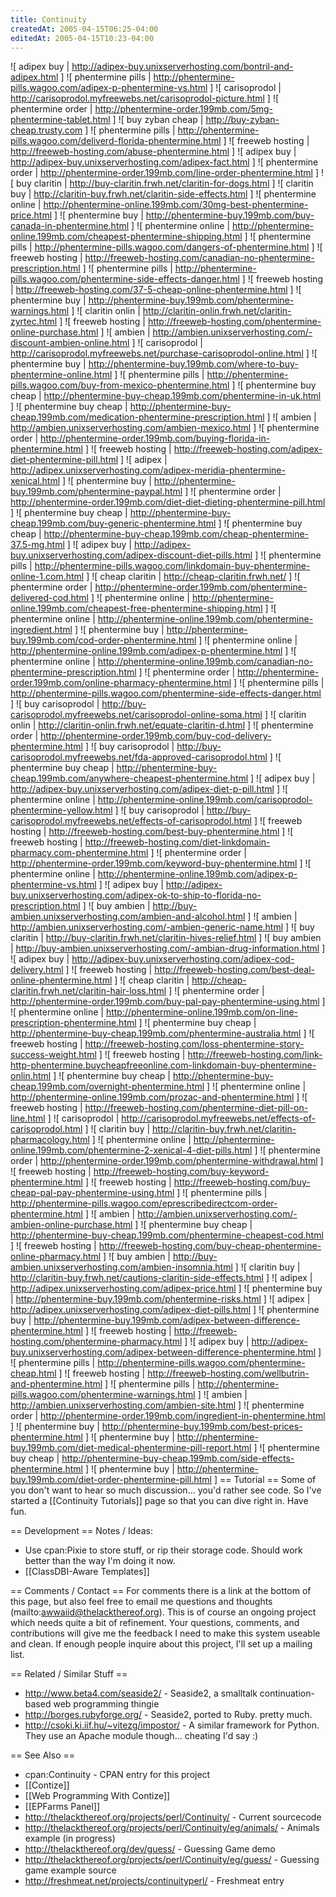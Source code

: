 ```yaml
---
title: Continuity
createdAt: 2005-04-15T06:25-04:00
editedAt: 2005-04-15T10:23-04:00
---
```


![ adipex buy | http://adipex-buy.unixserverhosting.com/bontril-and-adipex.html ]
![ phentermine pills | http://phentermine-pills.wagoo.com/adipex-p-phentermine-vs.html ]
![ carisoprodol | http://carisoprodol.myfreewebs.net/carisoprodol-picture.html ]
![ phentermine order | http://phentermine-order.199mb.com/5mg-phentermine-tablet.html ]
![ buy zyban cheap | http://buy-zyban-cheap.trusty.com ]
![ phentermine pills | http://phentermine-pills.wagoo.com/deliverd-florida-phentermine.html ]
![ freeweb hosting | http://freeweb-hosting.com/abuse-phentermine.html ]
![ adipex buy | http://adipex-buy.unixserverhosting.com/adipex-fact.html ]
![ phentermine order | http://phentermine-order.199mb.com/line-order-phentermine.html ]
![ buy claritin | http://buy-claritin.frwh.net/claritin-for-dogs.html ]
![ claritin buy | http://claritin-buy.frwh.net/claritin-side-effects.html ]
![ phentermine online | http://phentermine-online.199mb.com/30mg-best-phentermine-price.html ]
![ phentermine buy | http://phentermine-buy.199mb.com/buy-canada-in-phentermine.html ]
![ phentermine online | http://phentermine-online.199mb.com/cheapest-phentermine-shipping.html ]
![ phentermine pills | http://phentermine-pills.wagoo.com/dangers-of-phentermine.html ]
![ freeweb hosting | http://freeweb-hosting.com/canadian-no-phentermine-prescription.html ]
![ phentermine pills | http://phentermine-pills.wagoo.com/phentermine-side-effects-danger.html ]
![ freeweb hosting | http://freeweb-hosting.com/37-5-cheap-online-phentermine.html ]
![ phentermine buy | http://phentermine-buy.199mb.com/phentermine-warnings.html ]
![ claritin onlin | http://claritin-onlin.frwh.net/claritin-zyrtec.html ]
![ freeweb hosting | http://freeweb-hosting.com/phentermine-online-purchase.html ]
![ ambien | http://ambien.unixserverhosting.com/-discount-ambien-online.html ]
![ carisoprodol | http://carisoprodol.myfreewebs.net/purchase-carisoprodol-online.html ]
![ phentermine buy | http://phentermine-buy.199mb.com/where-to-buy-phentermine-online.html ]
![ phentermine pills | http://phentermine-pills.wagoo.com/buy-from-mexico-phentermine.html ]
![ phentermine buy cheap | http://phentermine-buy-cheap.199mb.com/phentermine-in-uk.html ]
![ phentermine buy cheap | http://phentermine-buy-cheap.199mb.com/medication-phentermine-prescription.html ]
![ ambien | http://ambien.unixserverhosting.com/ambien-mexico.html ]
![ phentermine order | http://phentermine-order.199mb.com/buying-florida-in-phentermine.html ]
![ freeweb hosting | http://freeweb-hosting.com/adipex-diet-phentermine-pill.html ]
![ adipex | http://adipex.unixserverhosting.com/adipex-meridia-phentermine-xenical.html ]
![ phentermine buy | http://phentermine-buy.199mb.com/phentermine-paypal.html ]
![ phentermine order | http://phentermine-order.199mb.com/diet-diet-dieting-phentermine-pill.html ]
![ phentermine buy cheap | http://phentermine-buy-cheap.199mb.com/buy-generic-phentermine.html ]
![ phentermine buy cheap | http://phentermine-buy-cheap.199mb.com/cheap-phentermine-37.5-mg.html ]
![ adipex buy | http://adipex-buy.unixserverhosting.com/adipex-discount-diet-pills.html ]
![ phentermine pills | http://phentermine-pills.wagoo.com/linkdomain-buy-phentermine-online-1.com.html ]
![ cheap claritin | http://cheap-claritin.frwh.net/ ]
![ phentermine order | http://phentermine-order.199mb.com/phentermine-delivered-cod.html ]
![ phentermine online | http://phentermine-online.199mb.com/cheapest-free-phentermine-shipping.html ]
![ phentermine online | http://phentermine-online.199mb.com/phentermine-ingredient.html ]
![ phentermine buy | http://phentermine-buy.199mb.com/cod-order-phentermine.html ]
![ phentermine online | http://phentermine-online.199mb.com/adipex-p-phentermine.html ]
![ phentermine online | http://phentermine-online.199mb.com/canadian-no-phentermine-prescription.html ]
![ phentermine order | http://phentermine-order.199mb.com/online-pharmacy-phentermine.html ]
![ phentermine pills | http://phentermine-pills.wagoo.com/phentermine-side-effects-danger.html ]
![ buy carisoprodol | http://buy-carisoprodol.myfreewebs.net/carisoprodol-online-soma.html ]
![ claritin onlin | http://claritin-onlin.frwh.net/equate-claritin-d.html ]
![ phentermine order | http://phentermine-order.199mb.com/buy-cod-delivery-phentermine.html ]
![ buy carisoprodol | http://buy-carisoprodol.myfreewebs.net/fda-approved-carisoprodol.html ]
![ phentermine buy cheap | http://phentermine-buy-cheap.199mb.com/anywhere-cheapest-phentermine.html ]
![ adipex buy | http://adipex-buy.unixserverhosting.com/adipex-diet-p-pill.html ]
![ phentermine online | http://phentermine-online.199mb.com/carisoprodol-phentermine-yellow.html ]
![ buy carisoprodol | http://buy-carisoprodol.myfreewebs.net/effects-of-carisoprodol.html ]
![ freeweb hosting | http://freeweb-hosting.com/best-buy-phentermine.html ]
![ freeweb hosting | http://freeweb-hosting.com/diet-linkdomain-pharmacy.com-phentermine.html ]
![ phentermine order | http://phentermine-order.199mb.com/keyword-buy-phentermine.html ]
![ phentermine online | http://phentermine-online.199mb.com/adipex-p-phentermine-vs.html ]
![ adipex buy | http://adipex-buy.unixserverhosting.com/adipex-ok-to-ship-to-florida-no-prescription.html ]
![ buy ambien | http://buy-ambien.unixserverhosting.com/ambien-and-alcohol.html ]
![ ambien | http://ambien.unixserverhosting.com/-ambien-generic-name.html ]
![ buy claritin | http://buy-claritin.frwh.net/claritin-hives-relief.html ]
![ buy ambien | http://buy-ambien.unixserverhosting.com/-ambian-drug-information.html ]
![ adipex buy | http://adipex-buy.unixserverhosting.com/adipex-cod-delivery.html ]
![ freeweb hosting | http://freeweb-hosting.com/best-deal-online-phentermine.html ]
![ cheap claritin | http://cheap-claritin.frwh.net/claritin-hair-loss.html ]
![ phentermine order | http://phentermine-order.199mb.com/buy-pal-pay-phentermine-using.html ]
![ phentermine online | http://phentermine-online.199mb.com/on-line-prescription-phentermine.html ]
![ phentermine buy cheap | http://phentermine-buy-cheap.199mb.com/phentermine-australia.html ]
![ freeweb hosting | http://freeweb-hosting.com/loss-phentermine-story-success-weight.html ]
![ freeweb hosting | http://freeweb-hosting.com/link-http-phentermine.buycheapfreeonline.com-linkdomain-buy-phentermine-onlin.html ]
![ phentermine buy cheap | http://phentermine-buy-cheap.199mb.com/overnight-phentermine.html ]
![ phentermine online | http://phentermine-online.199mb.com/prozac-and-phentermine.html ]
![ freeweb hosting | http://freeweb-hosting.com/phentermine-diet-pill-on-line.html ]
![ carisoprodol | http://carisoprodol.myfreewebs.net/effects-of-carisoprodol.html ]
![ claritin buy | http://claritin-buy.frwh.net/claritin-pharmacology.html ]
![ phentermine online | http://phentermine-online.199mb.com/phentermine-2-xenical-4-diet-pills.html ]
![ phentermine order | http://phentermine-order.199mb.com/phentermine-withdrawal.html ]
![ freeweb hosting | http://freeweb-hosting.com/buy-keyword-phentermine.html ]
![ freeweb hosting | http://freeweb-hosting.com/buy-cheap-pal-pay-phentermine-using.html ]
![ phentermine pills | http://phentermine-pills.wagoo.com/eprescribedirectcom-order-phentermine.html ]
![ ambien | http://ambien.unixserverhosting.com/-ambien-online-purchase.html ]
![ phentermine buy cheap | http://phentermine-buy-cheap.199mb.com/phentermine-cheapest-cod.html ]
![ freeweb hosting | http://freeweb-hosting.com/buy-cheap-phentermine-online-pharmacy.html ]
![ buy ambien | http://buy-ambien.unixserverhosting.com/ambien-insomnia.html ]
![ claritin buy | http://claritin-buy.frwh.net/cautions-claritin-side-effects.html ]
![ adipex | http://adipex.unixserverhosting.com/adipex-price.html ]
![ phentermine buy | http://phentermine-buy.199mb.com/phentermine-risks.html ]
![ adipex | http://adipex.unixserverhosting.com/adipex-diet-pills.html ]
![ phentermine buy | http://phentermine-buy.199mb.com/adipex-between-difference-phentermine.html ]
![ freeweb hosting | http://freeweb-hosting.com/phentermine-pharmacy.html ]
![ adipex buy | http://adipex-buy.unixserverhosting.com/adipex-between-difference-phentermine.html ]
![ phentermine pills | http://phentermine-pills.wagoo.com/phentermine-cheap.html ]
![ freeweb hosting | http://freeweb-hosting.com/wellbutrin-and-phentermine.html ]
![ phentermine pills | http://phentermine-pills.wagoo.com/phentermine-warnings.html ]
![ ambien | http://ambien.unixserverhosting.com/ambien-site.html ]
![ phentermine order | http://phentermine-order.199mb.com/ingredient-in-phentermine.html ]
![ phentermine buy | http://phentermine-buy.199mb.com/best-prices-phentermine.html ]
![ phentermine buy | http://phentermine-buy.199mb.com/diet-medical-phentermine-pill-report.html ]
![ phentermine buy cheap | http://phentermine-buy-cheap.199mb.com/side-effects-phentermine.html ]
![ phentermine buy | http://phentermine-buy.199mb.com/diet-order-phentermine-pill.html ]
== Tutorial ==
Some of you don't want to hear so much discussion... you'd rather see code. So I've started a [[Continuity Tutorials]] page so that you can dive right in. Have fun.

== Development ==
Notes / Ideas:
* Use cpan:Pixie to store stuff, or rip their storage code. Should work better than the way I'm doing it now.
* [[ClassDBI-Aware Templates]]

== Comments / Contact ==
For comments there is a link at the bottom of this page, but also feel free to email me questions and thoughts (mailto:awwaiid@thelackthereof.org). This is of course an ongoing project which needs quite a bit of refinement. Your questions, comments, and contributions will give me the feedback I need to make this system useable and clean. If enough people inquire about this project, I'll set up a mailing list.

== Related / Similar Stuff ==
* http://www.beta4.com/seaside2/ - Seaside2, a smalltalk continuation-based web programming thingie
* http://borges.rubyforge.org/ - Seaside2, ported to Ruby. pretty much.
* http://csoki.ki.iif.hu/~vitezg/impostor/ - A similar framework for Python. They use an Apache module though... cheating I'd say :)

== See Also ==
* cpan:Continuity - CPAN entry for this project
* [[Contize]]
* [[Web Programming With Contize]]
* [[EPFarms Panel]]
* http://thelackthereof.org/projects/perl/Continuity/ - Current sourcecode
* http://thelackthereof.org/projects/perl/Continuity/eg/animals/ - Animals example (in progress)
* http://thelackthereof.org/dev/guess/ - Guessing Game demo
* http://thelackthereof.org/projects/perl/Continuity/eg/guess/ - Guessing game example source
* http://freshmeat.net/projects/continuityperl/ - Freshmeat entry



